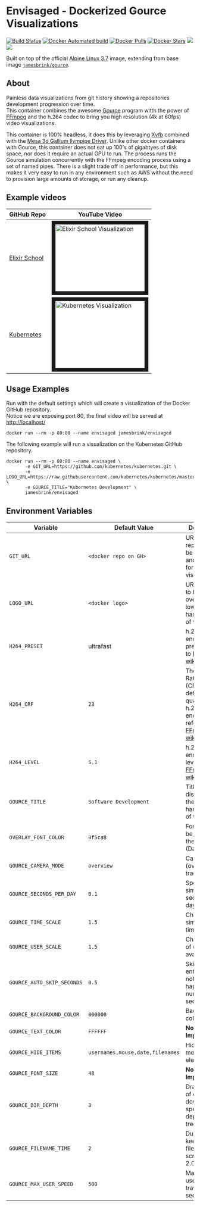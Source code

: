 # Envisaged - Dockerized Gource Visualizations

[![Build Status](https://travis-ci.org/jamesbrink/envisaged.svg?branch=master)](https://travis-ci.org/jamesbrink/envisaged) [![Docker Automated build](https://img.shields.io/docker/automated/jamesbrink/envisaged.svg)](https://hub.docker.com/r/jamesbrink/envisaged/) [![Docker Pulls](https://img.shields.io/docker/pulls/jamesbrink/envisaged.svg)](https://hub.docker.com/r/jamesbrink/envisaged/) [![Docker Stars](https://img.shields.io/docker/stars/jamesbrink/envisaged.svg)](https://hub.docker.com/r/jamesbrink/envisaged/) [![](https://images.microbadger.com/badges/image/jamesbrink/envisaged.svg)](https://microbadger.com/images/jamesbrink/envisaged "Get your own image badge on microbadger.com") [![](https://images.microbadger.com/badges/version/jamesbrink/envisaged.svg)](https://microbadger.com/images/jamesbrink/envisaged "Get your own version badge on microbadger.com")

Built on top of the official [Alpine Linux 3.7][alpine linux image] image, extending from base image [`jamesbrink/gource`][jamesbrink/gource].  

## About

Painless data visualizations from git history showing a repositories development progression over time.  
This container combines the awesome [Gource][gource] program witth the power of [FFmpeg][ffmpeg_home] and the h.264 codec to bring you high resolution (4k at 60fps) video visualizations.

This container is 100% headless, it does this by leveraging [Xvfb][xvfb] combined with the [Mesa 3d Gallium llvmpipe Driver][mesa]. Unlike other docker containers with Gource, this container does not eat up 100's of gigabtyes of disk space, nor does it require an actual GPU to run. The process runs the Gource simulation concurrently with the FFmpeg encoding process using a set of named pipes. There is a slight trade off in performance, but this makes it very easy to run in any environment such as AWS without the need to provision large amounts of storage, or run any cleanup.

## Example videos


| GitHub Repo | YouTube Video |
| ----------- | --------------|
| [Elixir School][elixir-school]  | <a href="http://www.youtube.com/watch?feature=player_embedded&v=twpR-opLrZU" target="_blank"><img src="http://img.youtube.com/vi/twpR-opLrZU/0.jpg" alt="Elixir School Visualization" width="240" height="180" border="10" /></a>    |
| [Kubernetes][kubernetes]  | <a href="http://www.youtube.com/watch?feature=player_embedded&v=UTwxiwF7Zac" target="_blank"><img src="http://img.youtube.com/vi/UTwxiwF7Zac/0.jpg" alt="Kubernetes Visualization" width="240" height="180" border="10" /></a>  |










## Usage Examples

Run with the default settings which will create a visualization of the Docker GitHub repository.  
Notice we are exposing port 80, the final video will be served at <http://localhost/>  

```shell
docker run --rm -p 80:80 --name envisaged jamesbrink/envisaged
```

The following example will run a visualization on the Kubernetes GitHub repository.

```shell
docker run --rm -p 80:80 --name envisaged \
       -e GIT_URL=https://github.com/kubernetes/kubernetes.git \
       -e LOGO_URL=https://raw.githubusercontent.com/kubernetes/kubernetes/master/logo/logo.png \
       -e GOURCE_TITLE="Kubernetes Development" \
       jamesbrink/envisaged
```

## Environment Variables

| Variable                   | Default Value                    | Description                                                                                                 |
| -------------------------- | -------------------------------- | ----------------------------------------------------------------------------------------------------------- |
| `GIT_URL`                  | `<docker repo on GH>`            | URL of git repository to be cloned and analyzed for visualization.                                          |
| `LOGO_URL`                 | `<docker logo>`                  | URL of logo to be overlayed in lower right hand corner of video.                                            |
| `H264_PRESET`              | ultrafast                        | h.264 encoding preset. refer to [FFmpeg's wiki][ffmpeg].                                                    |
| `H264_CRF`                 | `23`                             | The Constant Rate Factor (CRF) is the default quality for h.264 encoding. refer to [FFmpeg's wiki][ffmpeg]. |
| `H264_LEVEL`               | `5.1`                            | h.264 encoding level. Refer to [FFmpeg's wiki][ffmpeg].                                                     |
| `GOURCE_TITLE`             | `Software Development`           | Title to be displayed in the lower left hand corner of video.                                               |
| `OVERLAY_FONT_COLOR`       | `0f5ca8`                         | Font color to be used on the overlay (Date only).                                                           |
| `GOURCE_CAMERA_MODE`       | `overview`                       | Camera mode (overview, track).                                                                              |
| `GOURCE_SECONDS_PER_DAY`   | `0.1`                            | Speed of simulation in seconds per day.                                                                     |
| `GOURCE_TIME_SCALE`        | `1.5`                            | Change simulation time scale.                                                                               |
| `GOURCE_USER_SCALE`        | `1.5`                            | Change scale of user avatars.                                                                               |
| `GOURCE_AUTO_SKIP_SECONDS` | `0.5`                            | Skip to next entry if nothing happens for a number of seconds.                                              |
| `GOURCE_BACKGROUND_COLOR`  | `000000`                         | Background color in hex.                                                                                    |
| `GOURCE_TEXT_COLOR`        | `FFFFFF`                         | **Not Implemented.**                                                                                        |
| `GOURCE_HIDE_ITEMS`        | `usernames,mouse,date,filenames` | Hide one or more display elements                                                                           |
| `GOURCE_FONT_SIZE`         | `48`                             | **Not Implemented.**                                                                                        |
| `GOURCE_DIR_DEPTH`         | `3`                              | Draw names of directories down to a specific depth in the tree.                                             |
| `GOURCE_FILENAME_TIME`     | `2`                              | Duration to keep filenames on screen (>= 2.0).                                                              |
| `GOURCE_MAX_USER_SPEED`    | `500`                            | Max speed users can travel per second.                                                                      |

[alpine linux image]: https://github.com/gliderlabs/docker-alpine

[gource]: https://github.com/acaudwell/Gource

[ffmpeg_home]: https://www.ffmpeg.org/

[xvfb]: https://www.x.org/archive/X11R7.6/doc/man/man1/Xvfb.1.xhtml

[mesa]: https://www.mesa3d.org/llvmpipe.html

[ffmpeg]: https://trac.ffmpeg.org/wiki/Encode/H.264

[jamesbrink/gource]: https://github.com/jamesbrink/docker-gource

[elixir-school]: https://github.com/elixirschool/elixirschool

[kubernetes]: https://github.com/kubernetes/kubernetes

